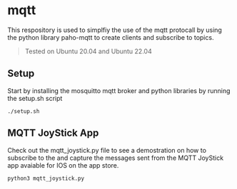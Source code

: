 # mqtt

This respository is used to simplfiy the use of the mqtt protocall by using the python library paho-mqtt to create clients and subscribe to topics.

> Tested on Ubuntu 20.04 and Ubuntu 22.04

## Setup

Start by installing the mosquitto mqtt broker and python libraries by running the setup.sh script

```
./setup.sh
```

## MQTT JoyStick App 

Check out the mqtt_joystick.py file to see a demostration on how to subscribe to the and capture the messages sent from the MQTT JoyStick app avaiable for IOS on the app store.

```
python3 mqtt_joystick.py
```









